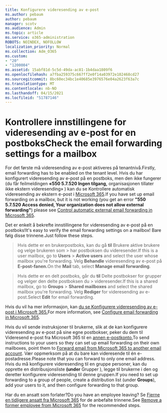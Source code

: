 ```yaml
---
title: Konfigurere videresending av e-post
ms.author: pebaum
author: pebaum
manager: scotv
ms.audience: Admin
ms.topic: article
ms.service: o365-administration
ROBOTS: NOINDEX, NOFOLLOW
localization_priority: Normal
ms.collection: Adm_O365
ms.custom:
- "20"
- "1200004"
ms.assetid: 15abf81d-5c5d-49da-ac81-1b4daa1809f6
ms.openlocfilehash: a7fba259375c667ff2e0f14a03972e102468cd27
ms.sourcegitcommit: 8bc60ec34bc1e40685e3976576e04a2623f63a7c
ms.translationtype: MT
ms.contentlocale: nb-NO
ms.lasthandoff: 04/15/2021
ms.locfileid: "51787146"
---
```

# <a name="check-the-email-forwarding-settings-for-a-mailbox"></a><span data-ttu-id="59d7e-102">Kontrollere innstillingene for videresending av e-post for en postboks</span><span class="sxs-lookup"><span data-stu-id="59d7e-102">Check the email forwarding settings for a mailbox</span></span>

<span data-ttu-id="59d7e-103">For det første må videresending av e-post aktiveres på tenantnivå.</span><span class="sxs-lookup"><span data-stu-id="59d7e-103">Firstly, email forwarding has to be enabled on the tenant level.</span></span> <span data-ttu-id="59d7e-104">Hvis du har konfigurert videresending av e-post på en postboks, men den ikke fungerer (du får feilmeldingen **«550 5.7.520 Ingen tilgang,** organisasjonen tillater ikke ekstern videresending» ) kan du se Kontrollere automatisk videresending av ekstern e-post i [Microsoft 365](https://docs.microsoft.com/microsoft-365/security/office-365-security/external-email-forwarding?view=o365-worldwide).</span><span class="sxs-lookup"><span data-stu-id="59d7e-104">If you have set up email forwarding on a mailbox, but it is not working (you get an error **"550 5.7.520 Access denied, Your organization does not allow external forwarding"**) please see [Control automatic external email forwarding in Microsoft 365](https://docs.microsoft.com/microsoft-365/security/office-365-security/external-email-forwarding?view=o365-worldwide).</span></span>

<span data-ttu-id="59d7e-105">Det er enkelt å bekrefte innstillingene for videresending av e-post på en postboks!</span><span class="sxs-lookup"><span data-stu-id="59d7e-105">It's easy to verify the email forwarding settings on a mailbox!</span></span> <span data-ttu-id="59d7e-106">Bare følg disse trinnene.</span><span class="sxs-lookup"><span data-stu-id="59d7e-106">Just follow these steps.</span></span>
  
> <span data-ttu-id="59d7e-107">Hvis dette er en brukerpostboks, kan du gå **til** Brukere aktive brukere og velge brukeren som \>  har postboksen du videresender.</span><span class="sxs-lookup"><span data-stu-id="59d7e-107">If this is a user mailbox, go to **Users** \> **Active users** and select the user whose mailbox you're forwarding.</span></span> <span data-ttu-id="59d7e-108">Velg **Behandle** videresending av e-post på **E-post-fanen.**</span><span class="sxs-lookup"><span data-stu-id="59d7e-108">On the **Mail** tab, select **Manage email forwarding**.</span></span>

> <span data-ttu-id="59d7e-109">Hvis dette er en delt postboks, går du **til** Delte postbokser for grupper og velger den delte postboksen du \>  videresender.</span><span class="sxs-lookup"><span data-stu-id="59d7e-109">If this is a shared mailbox, go to **Groups** \> **Shared mailboxes** and select the shared mailbox you're forwarding.</span></span> <span data-ttu-id="59d7e-110">Velg **Rediger** for videresending av e-post.</span><span class="sxs-lookup"><span data-stu-id="59d7e-110">Select **Edit** for email forwarding.</span></span>

<span data-ttu-id="59d7e-111">Hvis du vil ha mer informasjon, kan [du se Konfigurere videresending av e-post i Microsoft 365.](https://docs.microsoft.com/microsoft-365/admin/email/configure-email-forwarding)</span><span class="sxs-lookup"><span data-stu-id="59d7e-111">For more information, see [Configure email forwarding in Microsoft 365](https://docs.microsoft.com/microsoft-365/admin/email/configure-email-forwarding).</span></span>
  
<span data-ttu-id="59d7e-112">Hvis du vil sende instruksjoner til brukerne, slik at de kan konfigurere videresending av e-post på sine egne postbokser, peker du dem til Videresend e-post fra Microsoft 365 til en [annen e-postkonto.](https://support.office.com/article/Forward-email-from-Office-365-to-another-email-account-1ed4ee1e-74f8-4f53-a174-86b748ff6a0e)</span><span class="sxs-lookup"><span data-stu-id="59d7e-112">To send instructions to your users so they can set up email forwarding on their own mailboxes, point them to [Forward email from Microsoft 365 to another email account](https://support.office.com/article/Forward-email-from-Office-365-to-another-email-account-1ed4ee1e-74f8-4f53-a174-86b748ff6a0e).</span></span> <span data-ttu-id="59d7e-113">Vær oppmerksom på at du bare kan videresende til én e-postadresse.</span><span class="sxs-lookup"><span data-stu-id="59d7e-113">Please note that you can forward to only one email address.</span></span> <span data-ttu-id="59d7e-114">Hvis du må konfigurere videresending til en gruppe personer, kan du opprette en distribusjonsliste **(under** Grupper ), legge til brukerne i den og deretter konfigurere videresending til denne gruppen.</span><span class="sxs-lookup"><span data-stu-id="59d7e-114">If you need to set up forwarding to a group of people, create a distribution list (under **Groups**), add your users to it, and then configure forwarding to that group.</span></span>
  
<span data-ttu-id="59d7e-115">Har du en ansatt som forlater?</span><span class="sxs-lookup"><span data-stu-id="59d7e-115">Do you have an employee leaving?</span></span> <span data-ttu-id="59d7e-116">Se [Fjerne en tidligere ansatt fra Microsoft 365](https://docs.microsoft.com/microsoft-365/admin/add-users/remove-former-employee) for de anbefalte trinnene.</span><span class="sxs-lookup"><span data-stu-id="59d7e-116">See [Remove a former employee from Microsoft 365](https://docs.microsoft.com/microsoft-365/admin/add-users/remove-former-employee) for the recommended steps.</span></span>